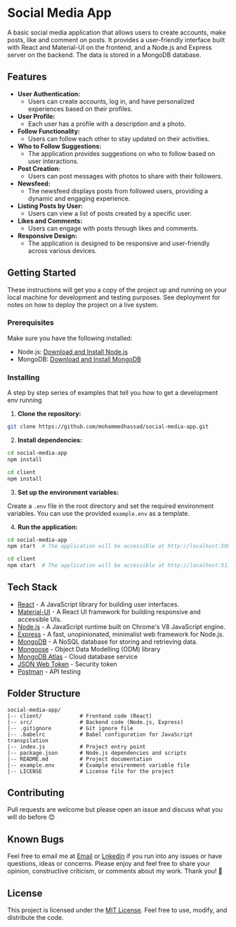 # Social Media App

A basic social media application that allows users to create accounts, make posts, like and comment on posts. It provides a user-friendly interface built with React and Material-UI on the frontend, and a Node.js and Express server on the backend. The data is stored in a MongoDB database.

## Features

- **User Authentication:**
  - Users can create accounts, log in, and have personalized experiences based on their profiles.
- **User Profile:**
  - Each user has a profile with a description and a photo.
- **Follow Functionality:**
  - Users can follow each other to stay updated on their activities.
- **Who to Follow Suggestions:**
  - The application provides suggestions on who to follow based on user interactions.
- **Post Creation:**
  - Users can post messages with photos to share with their followers.
- **Newsfeed:**
  - The newsfeed displays posts from followed users, providing a dynamic and engaging experience.
- **Listing Posts by User:**
  - Users can view a list of posts created by a specific user.
- **Likes and Comments:**
  - Users can engage with posts through likes and comments.
- **Responsive Design:**
  - The application is designed to be responsive and user-friendly across various devices.

## Getting Started

These instructions will get you a copy of the project up and running on your local machine for development and testing purposes. See deployment for notes on how to deploy the project on a live system.

### Prerequisites

Make sure you have the following installed:

- Node.js: [Download and Install Node.js](https://nodejs.org/)
- MongoDB: [Download and Install MongoDB](https://www.mongodb.com/try/download/community)

### Installing

A step by step series of examples that tell you how to get a development env running

1. **Clone the repository:**

```bash
git clone https://github.com/mohammedhassad/social-media-app.git
```

2. **Install dependencies:**

```bash
cd social-media-app
npm install

cd client
npm install
```

3. **Set up the environment variables:**

Create a `.env` file in the root directory and set the required environment variables. You can use the provided `example.env` as a template.

4. **Run the application:**

```bash
cd social-media-app
npm start  # The application will be accessible at http://localhost:5000

cd client
npm start  # The application will be accessible at http://localhost:5173
```

## Tech Stack

- [React](https://react.dev/) - A JavaScript library for building user interfaces.
- [Material-UI](https://mui.com/) - A React UI framework for building responsive and accessible UIs.
- [Node.js](https://nodejs.org/) - A JavaScript runtime built on Chrome's V8 JavaScript engine.
- [Express](https://expressjs.com/) - A fast, unopinionated, minimalist web framework for Node.js.
- [MongoDB](https://www.mongodb.com/try/download/community) - A NoSQL database for storing and retrieving data.
- [Mongoose](https://mongoosejs.com/) - Object Data Modelling (ODM) library
- [MongoDB Atlas](https://www.mongodb.com/cloud/atlas) - Cloud database service
- [JSON Web Token](https://jwt.io/) - Security token
- [Postman](https://www.getpostman.com/) - API testing

## Folder Structure

```
social-media-app/
|-- client/            # Frontend code (React)
|-- src/               # Backend code (Node.js, Express)
|-- .gitignore         # Git ignore file
|-- .babelrc           # Babel configuration for JavaScript transpilation
|-- index.js           # Project entry point
|-- package.json       # Node.js dependencies and scripts
|-- README.md          # Project documentation
|-- example.env        # Example environment variable file
|-- LICENSE            # License file for the project
```

## Contributing

Pull requests are welcome but please open an issue and discuss what you will do before 😊

## Known Bugs

Feel free to email me at [Email](mailto:mohammed.hassad98@gmail.com) or [Lnkedin](https://linkedin.com/me/mohemedhassad) if you run into any issues or have questions, ideas or concerns. Please enjoy and feel free to share your opinion, constructive criticism, or comments about my work. Thank you! 🙂

## License

This project is licensed under the [MIT License](/LICENSE). Feel free to use, modify, and distribute the code.
